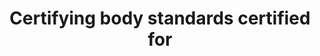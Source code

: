 ---
title: 'Certifying body standards certified for'
field: 'is.certifyingBody.standardCertified'
slug: 'is-certifyingbody-standardcertified'
description: 'standards a body can certify for - identify the official standard IDs'
required: False
module: 'Assurance'
cluster: 'Certification'
policy: 'Free value. Repeat values.'
layout: 'home'
---